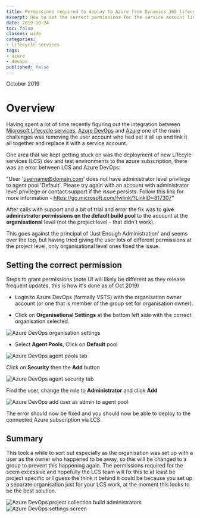 ```yaml
---
title: Permissions required to deploy to Azure from Dynamics 365 lifecycle services
excerpt: How to set the correct permissions for the service account linking Microsoft Dynamics 365 lifecycle services and Azure DevOps to deploy to Azure.
date: 2019-10-24
toc: false
classes: wide
categories:
- lifecycle services
tags:
- azure
- devops
published: false
---
```

October 2019

# Overview

Having spent a lot of time recently figuring out the integration between [Microsoft Lifecycle services], [Azure DevOps] and [Azure] one of the main challenges was removing the user account who had set it all up and link it all together and replace it with a service account.

One area that we kept getting stuck on was the deployment of new Lifecyle services (LCS) dev and test environments to the azure subscription, there was an error between LCS and Azure DevOps:

"User 'username@domain.com' does not have administrator level privilege to agent pool 'Default'. Please try again with an account with administrator level privilege or contact support if the issue persists. Follow this link for more information - https://go.microsoft.com/fwlink/?LinklD=817307"

After calls with support and a bit of trial and error the fix was to **give administrator permissions on the default build pool** to the account at the **organisational** level (not the project level - that didn't work). 

This goes against the principal of 'Just Enough Administration' and seems over the top, but having tried giving the user lots of different permissions at the project level, only organisational level ones fixed the issue.

## Setting the correct permission

Steps to grant permissions (note UI will likely be different as they release frequent updates, this is how it's done as of Oct 2019)

* Login to Azure DevOps (formally VSTS) with the organisation owner account (or one that is member of the group set for organisation owner).

* Click on **Organisational Settings** at the bottom left side with the correct organisation selected.

![Azure DevOps organisation settings](/images/lifecycle-services/org-settings.png)

* Select **Agent Pools**, Click on **Default** pool

![Azure DevOps agent pools tab](/images/lifecycle-services/agent-pools.png)


Click on **Security** then the **Add** button

![Azure DevOps agent security tab](/images/lifecycle-services/agent-security.png)

Find the user, change the role to **Administrator** and click **Add**

![Azure DevOps add user as admin to agent pool](/images/lifecycle-services/add-user.png)

The error should now be fixed and you should now be able to deploy to the connected Azure subscription via LCS.

## Summary

This took a while to sort out especially as the organisation was set up with a user as the owner who happened to be away, so this will be changed to a group to prevent this happening again. The permissions required for the seem excessive and hopefully the LCS team will fix this to at least be project specific or I guess the think it behind it could be because you set up a separate organisation just for your LCS work, at the moment this looks to be the best solution.

![Azure DevOps project collection build administrators](/images/lifecycle-services/pcba-add.png)
![Azure DevOps settings screen](/images/lifecycle-services/org-settings1.png)


[Microsoft Lifecycle services]: https://lcs.dynamics.com/Logon/Index
[Azure DevOps]: https://azure.microsoft.com/en-ca/services/devops/
[Azure]: https://azure.microsoft.com/en-us/